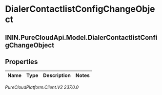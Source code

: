 # DialerContactlistConfigChangeObject

## ININ.PureCloudApi.Model.DialerContactlistConfigChangeObject

## Properties

|Name | Type | Description | Notes|
|------------ | ------------- | ------------- | -------------|



_PureCloudPlatform.Client.V2 237.0.0_
